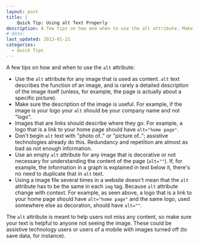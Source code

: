 ```yaml
---
layout: post
title: |
    Quick Tip: Using alt Text Properly
description: A few tips on how and when to use the alt attribute. Make sure your text is helpful and most importantly meaningful.
# date:
last_updated: 2013-01-21
categories:
  - Quick Tips
---
```

A few tips on how and when to use the `alt` attribute:

- Use the `alt` attribute for any image that is used as content. `alt` text describes the function of an image, and is rarely a detailed description of the image itself (unless, for example, the page is actually about a specific picture).
- Make sure the description of the image is useful. For example, if the image is your logo your `alt` should be your company name and not "logo".
- Images that are links should describe where they go. For example, a logo that is a link to your home page should have `alt="home page"`.
- Don't begin `alt` text with "photo of.." or "picture of.."; assistive technologies already do this. Redundancy and repetition are almost as bad as not enough information.
- Use an empty `alt` attribute for any image that is decorative or not necessary for understanding the content of the page (`alt=""`). If, for example, the information in a graph is explained in text below it, there's no need to duplicate that in `alt` text.
- Using a image file several times in a website doesn't mean that the `alt` attribute has to be the same in each `img` tag. Because `alt` attribute change with context. For example, as seen above, a logo that is a link to your home page should have `alt="home page"` and the same logo, used somewhere else as decoration, should have `alt=""`.

The `alt` attribute is meant to help users not miss any content, so make sure your text is helpful to anyone not seeing the image. These could be assistive technology users or users of a mobile with images turned off (to save data, for instance).
